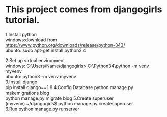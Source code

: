This project comes from djangogirls tutorial.
============================================


1.Install python  
	windows:download from 
			https://www.python.org/downloads/release/python-343/  
	ubunto: 
	    sudo apt-get install python3.4  

2.Set up virtual environment  
	windows: C:\Users\Name\djangogirls> C:\Python34\python -m venv myvenv 	
	ubunto: python3 -m venv myvenv  	
3.Install django  
	pip install django==1.8 
4.Config Database 
	python manage.py makemigrations blog  
	python manage.py migrate blog 
5.Create superuser  
	(myvenv) ~/djangogirls$ python manage.py createsuperuser  
6.Run 
	python manage.py runserver  
	
